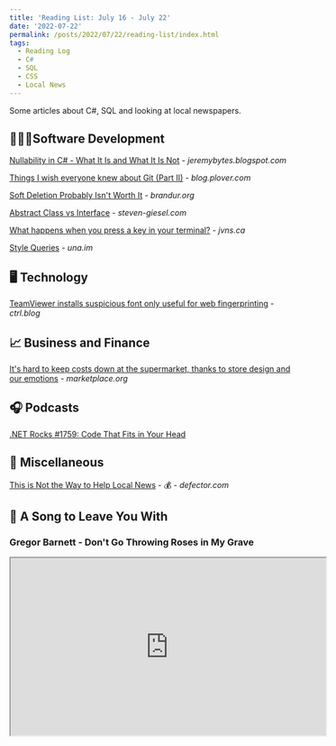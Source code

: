 ```yaml
---
title: 'Reading List: July 16 - July 22'
date: '2022-07-22'
permalink: /posts/2022/07/22/reading-list/index.html
tags:
  - Reading Log
  - C#
  - SQL
  - CSS
  - Local News
---
```


Some articles about C#, SQL and looking at local newspapers.
<!-- excerpt -->

<div class="reading-log"></div>

## 👨🏼‍💻Software Development

[Nullability in C# - What It Is and What It Is Not](https://jeremybytes.blogspot.com/2022/07/nullability-in-c-what-it-is-and-what-it.html) - *jeremybytes.blogspot.com*

[Things I wish everyone knew about Git (Part II)](https://blog.plover.com/prog/git/tips-2.html) - *blog.plover.com*

[Soft Deletion Probably Isn't Worth It](https://brandur.org/soft-deletion) - *brandur.org*

[Abstract Class vs Interface](https://steven-giesel.com/blogPost/3992a289-4cc9-460c-b484-0cc137cccafa) - *steven-giesel.com*

[What happens when you press a key in your terminal?](https://jvns.ca/blog/2022/07/20/pseudoterminals/) - *jvns.ca*

[Style Queries](https://una.im/style-queries/) - *una.im*

## 🖥 Technology

[TeamViewer installs suspicious font only useful for web fingerprinting](https://www.ctrl.blog/entry/teamviewer-font-privacy.html) - *ctrl.blog*

## 📈 Business and Finance

[It's hard to keep costs down at the supermarket, thanks to store design and our emotions](https://www.marketplace.org/2022/07/19/supermarket-design-emotions-impulse-buys/) - *marketplace.org*

## 🎧 Podcasts

[.NET Rocks #1759: Code That Fits in Your Head](https://www.dotnetrocks.com/default.aspx?ShowNum=1759)

## 🎒 Miscellaneous

[This is Not the Way to Help Local News](https://defector.com/this-is-not-the-way-to-help-local-news/) - 💰 - *defector.com*

## 🎵 A Song to Leave You With

### Gregor Barnett - Don't Go Throwing Roses in My Grave

<fit-vids>
    <iframe
        width="560"
        height="315"
        src="https://www.youtube.com/embed/liHH9TIY-Ik"
        title="Gregor Barnett - Don't Go Throwing Roses in My Grave"
        allow="accelerometer; autoplay; clipboard-write; encrypted-media; gyroscope; picture-in-picture"
        allowfullscreen></iframe>
</fit-vids>